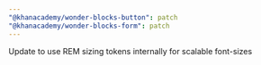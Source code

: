 ```yaml
---
"@khanacademy/wonder-blocks-button": patch
"@khanacademy/wonder-blocks-form": patch
---
```


Update to use REM sizing tokens internally for scalable font-sizes
